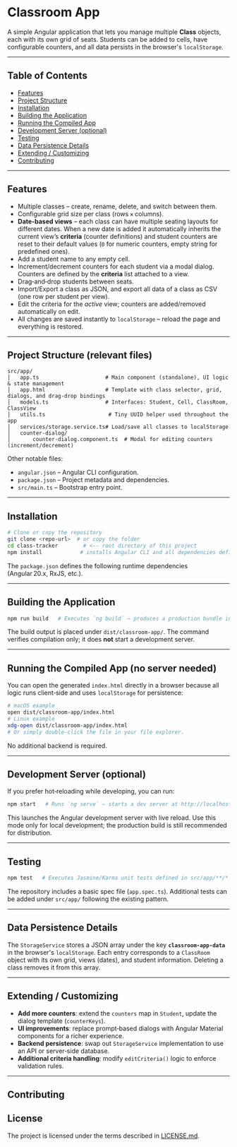 # Classroom App

A simple Angular application that lets you manage multiple **Class** objects, each with its own grid of seats. Students can be added to cells, have configurable counters, and all data persists in the browser's `localStorage`.

---

## Table of Contents
- [Features](#features)
- [Project Structure](#project-structure)
- [Installation](#installation)
- [Building the Application](#building-the-application)
- [Running the Compiled App](#running-the-compiled-app)
- [Development Server (optional)](#development-server-optional)
- [Testing](#testing)
- [Data Persistence Details](#data-persistence-details)
- [Extending / Customizing](#extending--customizing)
- [Contributing](#contributing)

---

## Features
- Multiple classes – create, rename, delete, and switch between them.
- Configurable grid size per class (rows × columns).
- **Date‑based views** – each class can have multiple seating layouts for different dates. When a new date is added it automatically inherits the current view’s **criteria** (counter definitions) and student counters are reset to their default values (`0` for numeric counters, empty string for predefined ones).
- Add a student name to any empty cell.
- Increment/decrement counters for each student via a modal dialog. Counters are defined by the **criteria** list attached to a view.
- Drag‑and‑drop students between seats.
- Import/Export a class as JSON, and export all data of a class as CSV (one row per student per view).
- Edit the criteria for the *active* view; counters are added/removed automatically on edit.
- All changes are saved instantly to `localStorage` – reload the page and everything is restored.

---

## Project Structure (relevant files)
```
src/app/
│   app.ts                     # Main component (standalone), UI logic & state management
│   app.html                   # Template with class selector, grid, dialogs, and drag‑drop bindings
│   models.ts                  # Interfaces: Student, Cell, ClassRoom, ClassView
│   utils.ts                    # Tiny UUID helper used throughout the app
│   services/storage.service.ts# Load/save all classes to localStorage
│   counter-dialog/
│       counter-dialog.component.ts  # Modal for editing counters (increment/decrement)
```
Other notable files:
- `angular.json` – Angular CLI configuration.
- `package.json` – Project metadata and dependencies.
- `src/main.ts` – Bootstrap entry point.

---

## Installation
```bash
# Clone or copy the repository
git clone <repo-url>  # or copy the folder
cd class-tracker        # <-- root directory of this project
npm install            # installs Angular CLI and all dependencies defined in package.json
```
The `package.json` defines the following runtime dependencies (Angular 20.x, RxJS, etc.).

---

## Building the Application
```bash
npm run build   # Executes `ng build` – produces a production bundle in dist/classroom-app/
```
The build output is placed under `dist/classroom-app/`. The command verifies compilation only; it does **not** start a development server.

---

## Running the Compiled App (no server needed)
You can open the generated `index.html` directly in a browser because all logic runs client‑side and uses `localStorage` for persistence:
```bash
# macOS example
open dist/classroom-app/index.html
# Linux example
xdg-open dist/classroom-app/index.html
# Or simply double‑click the file in your file explorer.
```
No additional backend is required.

---

## Development Server (optional)
If you prefer hot‑reloading while developing, you can run:
```bash
npm start   # Runs `ng serve` – starts a dev server at http://localhost:4200/
```
This launches the Angular development server with live reload. Use this mode only for local development; the production build is still recommended for distribution.

---

## Testing
```bash
npm test   # Executes Jasmine/Karma unit tests defined in src/app/**/*.spec.ts
```
The repository includes a basic spec file (`app.spec.ts`). Additional tests can be added under `src/app/` following the existing pattern.

---

## Data Persistence Details
The `StorageService` stores a JSON array under the key **`classroom-app-data`** in the browser's `localStorage`. Each entry corresponds to a `ClassRoom` object with its own grid, views (dates), and student information. Deleting a class removes it from this array.

---

## Extending / Customizing
- **Add more counters**: extend the `counters` map in `Student`, update the dialog template (`counterKeys`).
- **UI improvements**: replace prompt‑based dialogs with Angular Material components for a richer experience.
- **Backend persistence**: swap out `StorageService` implementation to use an API or server‑side database.
- **Additional criteria handling**: modify `editCriteria()` logic to enforce validation rules.

---

## Contributing

## License
The project is licensed under the terms described in [LICENSE.md](LICENSE.md).
